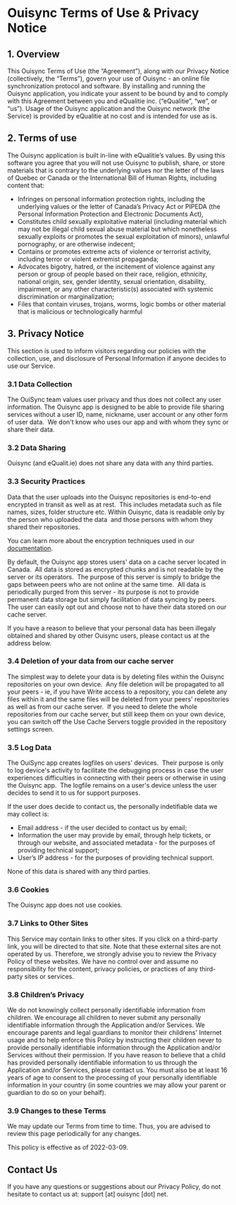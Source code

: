 # Ouisync Terms of Use & Privacy Notice

## 1. Overview
This Ouisync Terms of Use (the “Agreement”), along with our Privacy Notice (collectively, the “Terms”), govern your use of Ouisync - an online file synchronization protocol and software.
By installing and running the Ouisync application, you indicate your assent to be bound by and to comply with this Agreement between you and eQualitie inc. (“eQualitie”, “we”, or “us”). Usage of the Ouisync application and the Ouisync network (the Service) is provided by eQualitie at no cost and is intended for use as is.

## 2. Terms of use
The Ouisync application is built in-line with eQualitie’s values. By using this software you agree that you will not use Ouisync to publish, share, or store materials that is contrary to the underlying values nor the letter of the laws of Quebec or Canada or the International Bill of Human Rights, including content that:
* Infringes on personal information protection rights, including the underlying values or the letter of Canada’s Privacy Act or PIPEDA (the Personal Information Protection and Electronic Documents Act),
* Constitutes child sexually exploitative material (including material which may not be illegal child sexual abuse material but which nonetheless sexually exploits or promotes the sexual exploitation of minors), unlawful pornography, or are otherwise indecent;
* Contains or promotes extreme acts of violence or terrorist activity, including terror or violent extremist propaganda;
* Advocates bigotry, hatred, or the incitement of violence against any person or group of people based on their race, religion, ethnicity, national origin, sex, gender identity, sexual orientation, disability, impairment, or any other characteristic(s) associated with systemic discrimination or marginalization;
* Files that contain viruses, trojans, worms,  logic bombs or other material that is malicious or technologically harmful
 
## 3. Privacy Notice

This section is used to inform visitors regarding our policies with the collection, use, and disclosure of Personal Information if anyone decides to use our Service.
### 3.1 Data Collection
The OuiSync team values user privacy and thus does not collect any user information. 
The Ouisync app is designed to be able to provide file sharing services without a user ID, name, nickname, user account or any other form of user data.  We don't know who uses our app and with whom they sync or share their data.  

### 3.2 Data Sharing
Ouisync (and eQualit.ie) does not share any data with any third parties.  

### 3.3 Security Practices
Data that the user uploads into the Ouisync repositories is end-to-end encrypted in transit as well as at rest.  This includes metadata such as file names, sizes, folder structure etc. Within Ouisync, data is readable only by the person who uploaded the data  and those persons with whom they shared their repositories.  

You can learn more about the encryption techniques used in our [documentation](https://github.com/equalitie/ouisync/blob/master/doc/paper.md).

By default, the Ouisync app stores users' data on a cache server located in Canada.  All data is stored as encrypted chunks and is not readable by the server or its operators.  The purpose of this server is simply to bridge the gaps between peers who are not online at the same time.  All data is periodically purged from this server - its purpose is not to provide permanent data storage but simply facilitation of data syncing by peers. The user can easily opt out and choose not to have their data stored on our cache server.

If you have a reason to believe that your personal data has been illegaly obtained and shared by other Ouisync users, please contact us at the address below.

### 3.4 Deletion of your data from our cache server
The simplest way to delete your data is by deleting files within the Ouisync repositories on your own device.  Any file deletion will be propagated to all your peers - ie, if you have Write access to a repository, you can delete any files within it and the same files will be deleted from your peers' repositories as well as from our cache server.  If you need to delete the whole repositories from our cache server, but still keep them on your own device, you can switch off the Use Cache Servers toggle provided in the repository settings screen. 

### 3.5 Log Data
The OuiSync app creates logfiles on users' devices.  Their purpose is only to log device's activity to facilitate the debugging process in case the user experiences difficulties in connecting with their peers or otherwise in using the Ouisync app.  The logfile remains on a user's device unless the user decides to send it to us for support purposes.

If the user does decide to contact us, the personally indetifiable data we may collect is: 
* Email address - if the user decided to contact us by email;
* Information the user may provide by email, through help tickets, or through our website, and associated metadata - for the purposes of providing technical support;
* User’s IP address - for the purposes of providing technical support.

None of this data is shared with any third parties.  

### 3.6 Cookies
The Ouisync app does not use cookies.

### 3.7 Links to Other Sites
This Service may contain links to other sites. If you click on a third-party link, you will be directed to that site. Note that these external sites are not operated by us. Therefore, we strongly advise you to review the Privacy Policy of these websites. We have no control over and assume no responsibility for the content, privacy policies, or practices of any third-party sites or services.

### 3.8 Children’s Privacy
We do not knowingly collect personally identifiable information from children. We encourage all children to never submit any personally identifiable information through the Application and/or Services. We encourage parents and legal guardians to monitor their childrens' Internet usage and to help enforce this Policy by instructing their children never to provide personally identifiable information through the Application and/or Services without their permission. If you have reason to believe that a child has provided personally identifiable information to us through the Application and/or Services, please contact us. You must also be at least 16 years of age to consent to the processing of your personally identifiable information in your country (in some countries we may allow your parent or guardian to do so on your behalf).

### 3.9 Changes to these Terms
We may update our Terms from time to time. Thus, you are advised to review this page periodically for any changes. 

This policy is effective as of 2022-03-09.

## Contact Us
If you have any questions or suggestions about our Privacy Policy, do not hesitate to contact us at: support [at] ouisync [dot] net.
